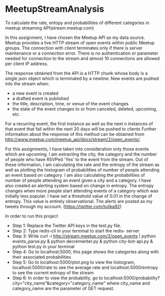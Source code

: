 # MeetupStreamAnalysis
To calculate the rate, entopy and probabilities of different categories in meetup streaming API(stream.meetup.com)

In this assignment, I have chosen the Meetup API as my data source. Meetup provides a live HTTP stream of open events within public Meetup groups. The connection with client terminates only if there is server maintenance or a connection error. There is no authentication or parameter needed for connection to the stream and atmost 10 connections are allowed per client IP address.
 
The response obtained from the API is a HTTP chunk whose body is a single json object which is terminated by a newline.
New events are pushed into the stream when: 
  * a new event is created
  * a drafted event is published
  * the title, description, time, or venue of the event changes
  * the state of the event changes to or from canceled, deleted, upcoming, etc.

For a recurring event, the first instance as well as the next n instances of that event that fall within the next 20 days will be pushed to clients
Further information about the response of this method can be obtained from http://www.meetup.com/meetup_api/docs/stream/2/open_events/.

For this assignments, I have taken into consideration only those events which are upcoming. I am extracting the city, the category and the number of people who have RSVPed 'Yes' to the event from the stream. Out of these information, I am calculating the rate and the entropy of the stream as well as plotting the histogram of probabilities of number of people attending an event based on category. I am also calculating the probabilities of number of people attending an event  given a city and a category.
I have also created an alerting system based on change in entropy. The entropy changes when more people start attending events of a category which was initially less popular. I have set a threshold value of 0.01 in the change of entropy. This value is entirely observational. The alerts are posted as my tweets through my account. (https://twitter.com/tulika92)

In order to run this project
  * Step 1: Replace the Twitter API keys in the test.py file.
  * Step 2: Type redis-cli in your terminal to start the redis- server
  * Step 3: Write curl -i http://stream.meetup.com/2/open_events | python events_parse.py & python decrementer.py & python city-bot-api.py & python test.py in your terminal
  * Step 4: Go to localhost:5000, this page shows the categories along with their associated probabilities
  * Step 5: Go to localhost:5000/plot.png to view the histogram, localhost:5000/rate to see the average rate and localhost:5000/entropy to see the current entropy of the stream
  * Step 6: In order to view the probability, go to localhost:5000/probability?city="city_name"&category="category_name" where city_name and category_name are the parameter of GET request.
